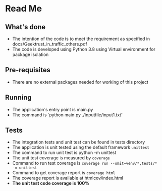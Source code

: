 # Read Me
## What's done
- The intention of the code is to meet the requirement as specified in docs/Geektrust_in_traffic_others.pdf
- The code is developed using Python 3.8 using Virtual environment for package isolation


## Pre-requisites  
- There are no external packages needed for working of this project 


## Running
- The application's entry point is main.py
- The command is `python main.py ./inputfile/input1.txt'
  

## Tests
- The integration tests and unit test can be found in tests directory
- The application is unit tested using the default framework `unittest`
- The command to run unit test is python -m unittest
- The unit test coverage is measured by `coverage`
- Command to run test coverage is `coverage run --omit=venv/*,tests/* -m unittest`
- Command to get coverage report is `coverage html`
- The coverage report is available at htmlcov/index.html
- **The unit test code coverage is 100%**

